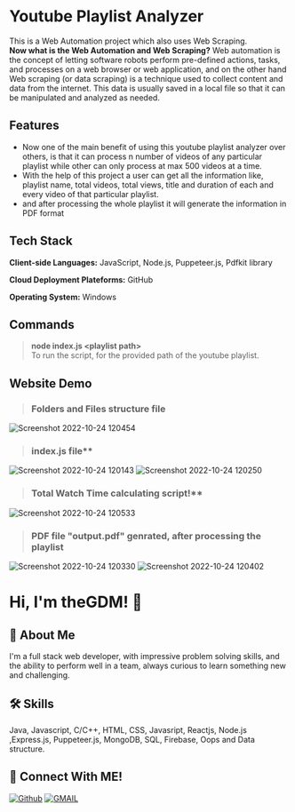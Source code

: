# Youtube Playlist Analyzer
This is a Web Automation project which also uses Web Scraping.<br/>
**Now what is the Web Automation and Web Scraping?**
Web automation is the concept of letting software robots perform pre-defined actions, tasks, and processes on a web browser or web application, and on the 
other hand Web scraping (or data scraping) is a technique used to collect content and data from the internet. This data is usually saved in a local file so that it can be manipulated and analyzed as needed.


## Features
- Now one of the main benefit of using this youtube playlist analyzer over others, is that it can process n number of videos of any particular playlist
  while other can only process at max 500 videos at a time.
- With the help of this project a user can get all the information like, playlist name, total videos, total views, title and duration of each and every 
  video of that particular playlist.
- and after processing the whole playlist it will generate the information in PDF format

## Tech Stack

**Client-side Languages:** JavaScript, Node.js, Puppeteer.js, Pdfkit library

**Cloud Deployment Plateforms:** GitHub

**Operating System:** Windows

## Commands
  > **node index.js \<playlist path\>** <br /> 
    To run the script, for the provided path of the youtube playlist.

  
## Website Demo
  > ### Folders and Files structure file <br /> 
  ![Screenshot 2022-10-24 120454](https://user-images.githubusercontent.com/89511377/197462868-7f45ad0e-73c8-4523-8940-1c665bb0943e.jpg)

  > ### index.js file**
  ![Screenshot 2022-10-24 120143](https://user-images.githubusercontent.com/89511377/197462637-1e87b591-7805-4067-a7e8-ed36ba6062ed.jpg)
  ![Screenshot 2022-10-24 120250](https://user-images.githubusercontent.com/89511377/197462662-143ee1fd-2713-48fb-87dd-ce49141e3a90.jpg)
  
  > ### Total Watch Time calculating script!**
  ![Screenshot 2022-10-24 120533](https://user-images.githubusercontent.com/89511377/197463272-f9c50b34-7506-4f77-b9e4-3c29078031a8.jpg)

  > ### PDF file "output.pdf" genrated, after processing the playlist
  ![Screenshot 2022-10-24 120330](https://user-images.githubusercontent.com/89511377/197463526-0fddea03-365d-4649-8d69-b0923729a52d.jpg)
  ![Screenshot 2022-10-24 120402](https://user-images.githubusercontent.com/89511377/197463552-f1e1db6a-1562-486c-a003-943d5fe2aaf0.jpg)


# Hi, I'm theGDM! 👋
## 🚀 About Me
I'm a full stack web developer, with impressive problem solving skills,
and the ability to perform well in a team, always curious to learn something new and challenging.


## 🛠 Skills
Java, Javascript, C/C++, HTML, CSS, Javasript, Reactjs, Node.js ,Express.js, Puppeteer.js, MongoDB, SQL, Firebase, Oops and Data structure.

## 🔗 Connect With ME!
[![Github](https://img.shields.io/badge/github-000?style=for-the-badge&logo=github&logoColor=)](https://github.com/theGDM)
[![GMAIL](https://img.shields.io/badge/Gmail-ea4335?style=for-the-badge&logo=gmail&logoColor=white)](mailto:gyandeepmehra370@gmail.com)
